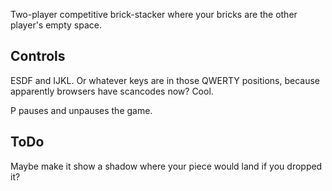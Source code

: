 Two-player competitive brick-stacker where your bricks are the
other player's empty space.

Controls
--------

ESDF and IJKL. Or whatever keys are in those QWERTY positions,
because apparently browsers have scancodes now? Cool.

P pauses and unpauses the game.


ToDo
----

Maybe make it show a shadow where your piece would land if you dropped it?
